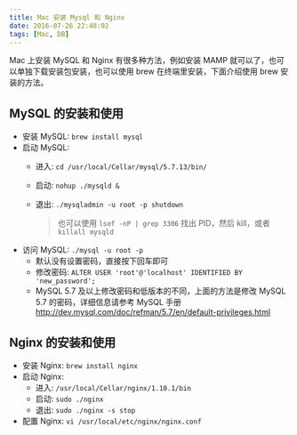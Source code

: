 ```yaml
---
title: Mac 安装 Mysql 和 Nginx
date: 2016-07-26 22:48:02
tags: [Mac, DB]
---
```


Mac 上安装 MySQL 和 Nginx 有很多种方法，例如安装 MAMP 就可以了，也可以单独下载安装包安装，也可以使用 brew 在终端里安装，下面介绍使用 brew 安装的方法。

<!--more-->

## MySQL 的安装和使用
* 安装 MySQL: `brew install mysql`
* 启动 MySQL:
    * 进入: `cd /usr/local/Cellar/mysql/5.7.13/bin/`
    * 启动: `nohup ./mysqld &`
    * 退出: `./mysqladmin -u root -p shutdown`

        > 也可以使用 `lsof -nP | grep 3306` 找出 PID，然后 kill，或者 `killall mysqld`
* 访问 MySQL: `./mysql -u root -p`
    * 默认没有设置密码，直接按下回车即可
    * 修改密码: `ALTER USER 'root'@'localhost' IDENTIFIED BY 'new_password';`
    * MySQL 5.7 及以上修改密码和低版本的不同，上面的方法是修改 MySQL 5.7 的密码，详细信息请参考 MySQL 手册 <http://dev.mysql.com/doc/refman/5.7/en/default-privileges.html>

## Nginx 的安装和使用
* 安装 Nginx: `brew install nginx`
* 启动 Nginx:
    * 进入: `/usr/local/Cellar/nginx/1.10.1/bin`
    * 启动: `sudo ./nginx`
    * 退出: `sudo ./nginx -s stop`
* 配置 Nginx: `vi /usr/local/etc/nginx/nginx.conf`
